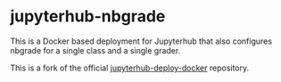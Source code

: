# jupyterhub-nbgrade

This is a Docker based deployment for Jupyterhub that also configures nbgrade for a single class and a single grader.

This is a fork of the official [jupyterhub-deploy-docker](https://github.com/jupyterhub/jupyterhub-deploy-docker) repository.


